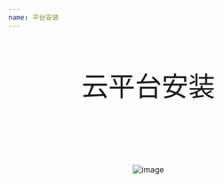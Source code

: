 ```yaml
---
name: 平台安装
---
```




</br></br>

<center> <font size=30pt> 云平台安装</font> </center>

<html>
<!--在这里插入内容-->
</html>



</br></br>



</br></br>

<center>

![image](https://note.youdao.com/yws/public/resource/5f8b148a9d2b2da52ee5c6ef41e87a57/xmlnote/C67F705740224D70A48CF408A459AF35/244)

</center>

<center>


</center>

</br></br></br></br>
